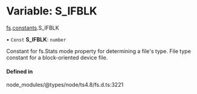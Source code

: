# Variable: S\_IFBLK

[fs](../modules/fs.md).[constants](../modules/fs.constants.md).S_IFBLK

• `Const` **S\_IFBLK**: `number`

Constant for fs.Stats mode property for determining a file's type. File type constant for a block-oriented device file.

#### Defined in

node_modules/@types/node/ts4.8/fs.d.ts:3221
